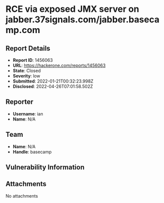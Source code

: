 # RCE via exposed JMX server on jabber.37signals.com/jabber.basecamp.com

## Report Details
- **Report ID**: 1456063
- **URL**: https://hackerone.com/reports/1456063
- **State**: Closed
- **Severity**: low
- **Submitted**: 2022-01-21T00:32:23.998Z
- **Disclosed**: 2022-04-26T07:01:58.502Z

## Reporter
- **Username**: ian
- **Name**: N/A

## Team
- **Name**: N/A
- **Handle**: basecamp

## Vulnerability Information


## Attachments
No attachments
